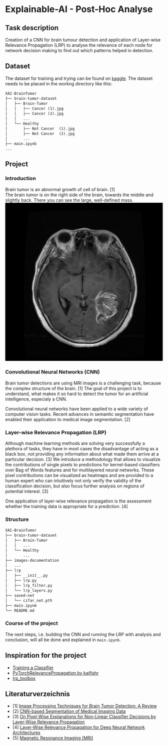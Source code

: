 # Explainable-AI - Post-Hoc Analyse

## Task description
Creation of a CNN for brain tumour detection and application of Layer-wise Relevance Propagation (LRP) to analyse the relevance of each node for network decision making to find out which patterns helped in detection.

## Dataset
The dataset for training and trying can be found on [kaggle](https://www.kaggle.com/datasets/preetviradiya/brian-tumor-dataset?resource=download).
The dataset needs to be placed in the workng directory like this:
```
XAI-BrainTumor
├── brain-tumor-dataset
│   ├── Brain-Tumor
│   │   ├── Cancer (1).jpg
│   │   ├── Cancer (2).jpg
│   │   ...
│   └── Healthy
│       ├── Not Cancer  (1).jpg
│       ├── Not Cancer  (2).jpg
│       ...
├── main.ipynb
...
```

## Project
### Introduction
Brain tumor is an abnormal growth of cell of brain. [1]\
The brain tumor is on the right side of the brain, towards the middle and slightly back. There you can see the large, well-defined mass.\
![brain tumor](images-documentation/cancer_1.jpg "Brain Tumor")

### Convolutional Neural Networks (CNN)
Brain tumor detections are using MRI images is a challenging task, because the complex structure of the brain. [1] The goal of this project is to understand, what makes it so hard to detect the tumor for an artificial intelligence, especialy a CNN.

Convolutional neural networks have been applied to a wide variety of computer vision tasks. Recent advances in semantic segmentation have enabled their application to medical image segmentation. [2]

### Layer-wise Relevance Propagation (LRP)
 Although machine learning methods are solving very successfully a plethora of tasks, they have in most cases the disadvantage of acting as a black box, not providing any information about what made them arrive at a particular decision. [3]
We introduce a methodology that allows to visualize the contributions of single pixels to predictions for kernel-based classifiers over Bag of Words features and for multilayered neural networks. These pixel contributions can be visualized as heatmaps and are provided to a human expert who can intuitively not only verify the validity of the classification decision, but also focus further analysis on regions of potential interest. [3]

One application of layer-wise relevance propagation is the assessment whether the training data is appropriate for a prediction. [4]

### Structure
```
XAI-BrainTumor
├── brain-tumor-dataset
│   ├── Brain-Tumor
│   │   ...
│   └── Healthy
│       ...
├── images-documentation
│   ...
├── lrp
│   ├── __init__.py
│   ├── lrp.py
│   ├── lrp_filter.py
│   └── lrp_layers.py
├── saved-net
│   └── cifar_net.pth
├── main.ipynm
└── README.md
```

### Course of the project
The next steps, i.e. building the CNN and running the LRP with analysis and conclusion, will all be done and explained in ``main.ipynb``.

## Inspiration for the project
* [Training a Classifier](https://pytorch.org/tutorials/beginner/blitz/cifar10_tutorial.html)
* [PyTorchRelevancePropagation by kaifishr](https://github.com/kaifishr/PyTorchRelevancePropagation)
* [lrp_toolbox](https://github.com/sebastian-lapuschkin/lrp_toolbox)

## Literaturverzeichnis
* [1] [Image Processing Techniques for Brain Tumor Detection: A Review](https://d1wqtxts1xzle7.cloudfront.net/40014067/IJETTCS-2015-10-01-7-libre.pdf?1447569226=&response-content-disposition=inline%3B+filename%3DImage_Processing_Techniques_for_Brain_Tu.pdf&Expires=1732787103&Signature=F2~tywWaIuTf0XXNDVScYlEQgee8b1217Rm8Zhw9KqWc9CGPjEsdJloSP0STUU~0wHc6HsjsBXQbYoBZUfHDFM~YTXkZJO3-pPNGkgJQIMmlraEcINHVU0O2mMRvzkGStvPzHw5cA3QfSuYolTAxsoITc~8hGCSgYibms8EWEIBuVuU6o53qdeCkKO8hEkdJ-l7KyuyLWzd1MAWF8vDmsr7lSY9pArTw248jMknpsnblIEFWkXjYQbatFyTKPDLCaP9dbLz33qm7oDj5UQfkEVzOIRYe1Z3KO48NLRnRpB~8y7ZsVeg488171NLvyt6rAckpjkyBCSEDN8fEjfph1A__&Key-Pair-Id=APKAJLOHF5GGSLRBV4ZA)
* [2] [CNN-based Segmentation of Medical Imaging Data](https://arxiv.org/abs/1701.03056)
* [3] [On Pixel-Wise Explanations for Non-Linear Classifier Decisions by Layer-Wise Relevance Propagation](https://journals.plos.org/plosone/article?id=10.1371/journal.pone.0130140)
* [4] [Layer-Wise Relevance Propagation for Deep Neural Network Architectures](https://link.springer.com/chapter/10.1007/978-981-10-0557-2_87)
* [5] [Magnetic Resonance Imaging (MRI)](https://stanfordhealthcare.org/medical-tests/m/mri.html)
